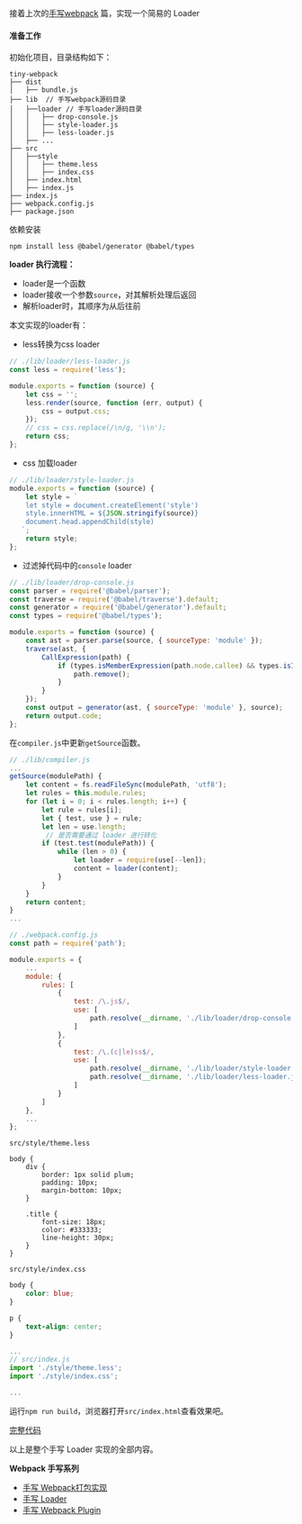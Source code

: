 接着上次的[手写webpack](https://github.com/FredaFei/tiny-webpack/blob/webpack/doc.md)
篇，实现一个简易的 Loader

#### 准备工作

初始化项目，目录结构如下：

```
tiny-webpack
├── dist
│   ├── bundle.js
├── lib  // 手写webpack源码目录
│   ├──loader // 手写loader源码目录
│   │   ├── drop-console.js
│   │   ├── style-loader.js
│   │   ├── less-loader.js
│   ├── ...
├── src 
│   ├──style 
│   │   ├── theme.less
│   │   ├── index.css
│   ├── index.html
│   ├── index.js
├── index.js
├── webpack.config.js
├── package.json
```

依赖安装

```
npm install less @babel/generator @babel/types
```

**loader 执行流程：**

+ loader是一个函数
+ loader接收一个参数`source`，对其解析处理后返回
+ 解析loader时，其顺序为从后往前

本文实现的loader有：

+ less转换为css loader

```js
// ./lib/loader/less-loader.js
const less = require('less');

module.exports = function (source) {
    let css = '';
    less.render(source, function (err, output) {
        css = output.css;
    });
    // css = css.replace(/\n/g, '\\n');
    return css;
};
```

+ css 加载loader

```js
// ./lib/loader/style-loader.js
module.exports = function (source) {
    let style = `
    let style = document.createElement('style')
    style.innerHTML = ${JSON.stringify(source)}
    document.head.appendChild(style)
   `;
    return style;
};
```

+ 过滤掉代码中的`console` loader

```js
// ./lib/loader/drop-console.js
const parser = require('@babel/parser');
const traverse = require('@babel/traverse').default;
const generator = require('@babel/generator').default;
const types = require('@babel/types');

module.exports = function (source) {
    const ast = parser.parse(source, { sourceType: 'module' });
    traverse(ast, {
        CallExpression(path) {
            if (types.isMemberExpression(path.node.callee) && types.isIdentifier(path.node.callee.object, { name: 'console' })) {
                path.remove();
            }
        }
    });
    const output = generator(ast, { sourceType: 'module' }, source);
    return output.code;
};
```

在`compiler.js`中更新`getSource`函数。

``` js
// ./lib/compiler.js
...
getSource(modulePath) {
    let content = fs.readFileSync(modulePath, 'utf8');
    let rules = this.module.rules;
    for (let i = 0; i < rules.length; i++) {
        let rule = rules[i];
        let { test, use } = rule;
        let len = use.length;
         // 是否需要通过 loader 进行转化
        if (test.test(modulePath)) {
            while (len > 0) {
                let loader = require(use[--len]);
                content = loader(content);
            }
        }
    }
    return content;
}
...
```

``` js
// ./webpack.config.js
const path = require('path');

module.exports = {
    ...
    module: {
        rules: [
            {
                test: /\.js$/,
                use: [
                    path.resolve(__dirname, './lib/loader/drop-console.js')
                ]
            },
            {
                test: /\.(c|le)ss$/,
                use: [
                    path.resolve(__dirname, './lib/loader/style-loader.js'),
                    path.resolve(__dirname, './lib/loader/less-loader.js')
                ]
            }
        ]
    },
    ...
};
```

`src/style/theme.less`

```less
body {
    div {
        border: 1px solid plum;
        padding: 10px;
        margin-bottom: 10px;
    }

    .title {
        font-size: 18px;
        color: #333333;
        line-height: 30px;
    }
}
```

`src/style/index.css`

```css
body {
    color: blue;
}

p {
    text-align: center;
}
```

```js
...
// src/index.js
import './style/theme.less';
import './style/index.css';

...
```

运行`npm run build`，浏览器打开`src/index.html`查看效果吧。

[完整代码](https://github.com/FredaFei/tiny-webpack)

以上是整个手写 Loader 实现的全部内容。

**Webpack 手写系列**

+ [手写 Webpack打包实现](https://github.com/FredaFei/tiny-webpack/blob/webpack/doc.md)
+ [手写 Loader](https://github.com/FredaFei/tiny-webpack/blob/loader/doc.md)
+ [手写 Webpack Plugin](https://github.com/FredaFei/tiny-webpack/blob/plugin/doc.md)
